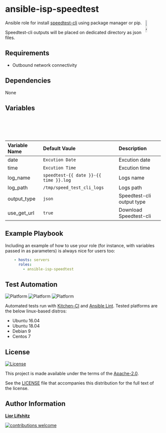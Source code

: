 # ansible-isp-speedtest

<img src="https://www.ansible.com/hubfs/2016_Images/Assets/Ansible-Mark-Large-RGB-Pool.png?hsLang=en-us" width="10%" height="10%" alt="Ansible logo" align="right"/>

Ansible role for install [speedtest-cli][speedtestcli] using package manager or pip.

Speedtest-cli outputs will be placed on dedicated directory as json files.

## Requirements

* Outbound network connectivity

## Dependencies

None

## Variables

| Variable Name | Default Vaule                             | Description               |
|:--------------|:------------------------------------------|:--------------------------|
|date           | ```Excution Date```                       | Excution date             |
|time           | ```Excution Time```                       | Excution time             |
|log_name       | ```speedtest-{{ date }}-{{ time }}.log``` | Logs name                 |
|log_path       | ```/tmp/speed_test_cli_logs```            | Logs path                 |
|output_type    | ```json```                                | Speedtest-cli output type |
|use_get_url    | ```true```                                | Download  Speedtest-cli   |

## Example Playbook

Including an example of how to use your role (for instance, with variables passed in as parameters) is always nice for users too:
```yaml
    - hosts: servers
      roles:
        - ansible-isp-speedtest
```

## Test Automation
![Platform](https://img.shields.io/badge/platform-ubuntu-dd4814.svg?style=flat)
![Platform](https://img.shields.io/badge/platform-debian-a80030.svg?style=flat)
![Platform](https://img.shields.io/badge/platform-centos-932279.svg?style=flat)

Automated tests run with [Kitchen-CI][kitchenci] and [Ansible Lint][ansiblelint].
Tested platforms are the below linux-based distros:


* Ubuntu 16.04
* Ubuntu 18.04
* Debian 9
* Centos 7

## License
[![License](https://img.shields.io/badge/License-Apache%202.0-blue.svg?style=flat)](https://opensource.org/licenses/Apache-2.0)

This project is made available under the terms of the [Apache-2.0][apache2].

See the [LICENSE][license] file that accompanies this distribution for the full text of the license.

## Author Information

**[Lior Lifshitz][liorlifshitz]**

[![contributions welcome](https://img.shields.io/badge/contributions-welcome-brightgreen.svg?style=flat)](https://github.com/liorlifshitz/ansible-isp-speedtest/issues)

[speedtestcli]: https://github.com/sivel/speedtest-cli
[kitchenci]: https://kitchen.ci
[apache2]: https://www.apache.org/licenses/LICENSE-2.0.html
[license]: https://github.com/liorlifshitz/ansible-isp-speedtest/blob/master/LICENSE
[liorlifshitz]: https://github.com/liorlifshitz
[ansiblelint]: https://docs.ansible.com/ansible-lint/